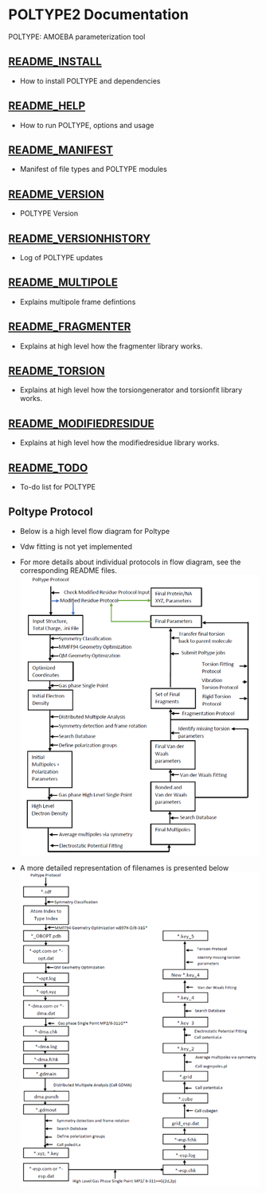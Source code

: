 # POLTYPE2 Documentation

POLTYPE: AMOEBA parameterization tool

## [README_INSTALL](README_INSTALL.MD)
* How to install POLTYPE and dependencies

## [README_HELP](README_HELP.MD)
* How to run POLTYPE, options and usage

## [README_MANIFEST](README_MANIFEST.MD)
* Manifest of file types and POLTYPE modules

## [README_VERSION](README_VERSION.MD)
* POLTYPE Version

## [README_VERSIONHISTORY](README_VERSIONHISTORY.MD)
* Log of POLTYPE updates

## [README_MULTIPOLE](README_MULTIPOLE.MD)
* Explains multipole frame defintions

## [README_FRAGMENTER](README_FRAGMENTER.MD)
* Explains at high level how the fragmenter library works.

## [README_TORSION](README_TORSION.MD)
* Explains at high level how the torsiongenerator and torsionfit library works.

## [README_MODIFIEDRESIDUE](README_MODIFIEDRESIDUE.MD)
* Explains at high level how the modifiedresidue library works.

## [README_TODO](README_TODO.MD)
* To-do list for POLTYPE

## Poltype Protocol

* Below is a high level flow diagram for Poltype
* Vdw fitting is not yet implemented
* For more details about individual protocols in flow diagram, see the corresponding README files. 
![Poltype Protocol](Images/PoltypeProtocol.PNG)

* A more detailed representation of filenames is presented below
![Poltype Protocol Detailed](Images/PoltypeProtocolDetailed.PNG)
